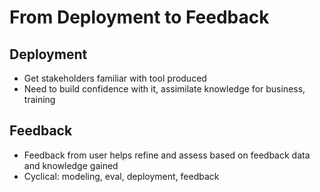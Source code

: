 # From Deployment to Feedback
## Deployment
- Get stakeholders familiar with tool produced
- Need to build confidence with it, assimilate knowledge for business, training

## Feedback
- Feedback from user helps refine and assess based on feedback data and knowledge gained
- Cyclical: modeling, eval, deployment, feedback